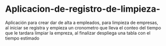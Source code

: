 # Aplicacion-de-registro-de-limpieza-
Aplicación para crear dar de alta a empleados, para limpieza de empresas, al iniciar se registra y empieza un cronometro que lleva el conteo del tiempo que le tardara limpiar la empreza, al finalizar despliega una tabla con el tiempo estimado  

